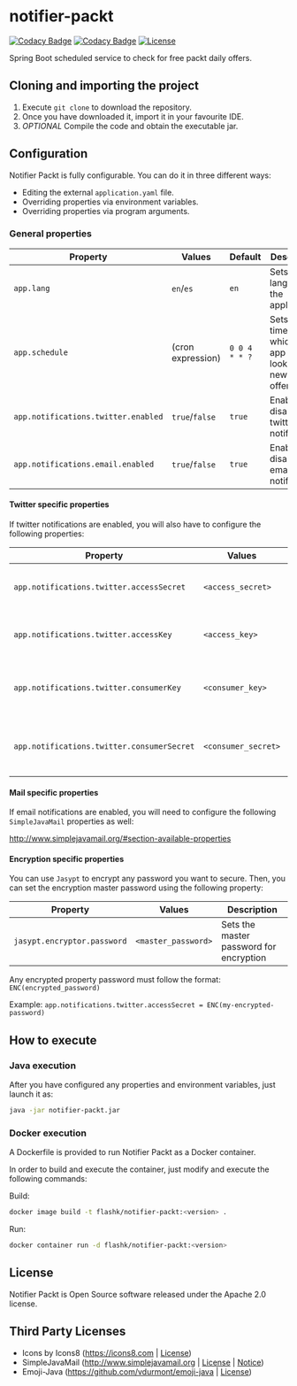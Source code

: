 # notifier-packt

[![Codacy Badge](https://api.codacy.com/project/badge/Grade/4f44adffbcc347e4a50774dd89084a41)](https://app.codacy.com/app/Flashky/notifier-packt?utm_source=github.com&utm_medium=referral&utm_content=Flashky/notifier-packt&utm_campaign=Badge_Grade_Dashboard)
[![Codacy Badge](https://api.codacy.com/project/badge/Coverage/08c6235b955540038929f66cccfb616e)](https://www.codacy.com/app/Flashky/notifier-packt?utm_source=github.com&utm_medium=referral&utm_content=Flashky/notifier-packt&utm_campaign=Badge_Coverage)
[![License](https://img.shields.io/badge/License-Apache%202.0-blue.svg)](https://opensource.org/licenses/Apache-2.0)

Spring Boot scheduled  service to check for free packt daily offers.

## Cloning and importing the project

  1. Execute `git clone` to download the repository.
  2. Once you have downloaded it, import it in your favourite IDE.
  3. *OPTIONAL* Compile the code and obtain the executable jar.

## Configuration
Notifier Packt is fully configurable. You can do it in three different ways:

  - Editing the external `application.yaml` file.
  - Overriding properties via environment variables.
  - Overriding properties via program arguments.

### General properties
| Property                            | Values            | Default        | Description                                                  |
|-------------------------------------|-------------------|----------------|--------------------------------------------------------------|
| `app.lang`                          | `en`/`es`         | `en`           | Sets the language of the application                         |
| `app.schedule`                      | (cron expression) | `0 0 4 * * ?`  | Sets the time on which the app will look for new free offers |
| `app.notifications.twitter.enabled` | `true`/`false `   | `true`         | Enables or disables the twitter notifications                |
| `app.notifications.email.enabled`   |  `true`/`false`   | `true`         | Enables or disables email notifications                      |

#### Twitter specific properties
If twitter notifications are enabled, you will also have to configure the following properties:

|  Property  | Values   | Description  |
|--------------------------------------------|----------------------|-----------------------------------------------|
| `app.notifications.twitter.accessSecret`   | `<access_secret>`    | Enables or disables the twitter notifications |
| `app.notifications.twitter.accessKey`      | `<access_key>`       | Enables or disables email notifications       |
| `app.notifications.twitter.consumerKey`    | `<consumer_key>`     | Sets the master password for encryption       |
| `app.notifications.twitter.consumerSecret` | `<consumer_secret>`  | Sets the master password for encryption       |

#### Mail specific properties
If email notifications are enabled, you will need to configure the following `SimpleJavaMail` properties as well:

<http://www.simplejavamail.org/#section-available-properties>

#### Encryption specific properties
You can use `Jasypt` to encrypt any password you want to secure. Then, you can set the encryption master password using the following property:

| Property                    | Values              | Description                             |
|-----------------------------|---------------------|-----------------------------------------|
| `jasypt.encryptor.password` | `<master_password>` | Sets the master password for encryption |

Any encrypted property password must follow the format: 
`ENC(encrypted_password)`

Example:
`app.notifications.twitter.accessSecret = ENC(my-encrypted-password)`

## How to execute

### Java execution
After you have configured any properties and environment variables, just launch it as:

```sh
java -jar notifier-packt.jar
```

### Docker execution
A Dockerfile is provided to run Notifier Packt as a Docker container.

In order to build and execute the container, just modify and execute the following commands:

Build:
```sh
docker image build -t flashk/notifier-packt:<version> .
```

Run:
```sh
docker container run -d flashk/notifier-packt:<version>
``` 
## License
Notifier Packt is Open Source software released under the Apache 2.0 license.

## Third Party Licenses
  - Icons by Icons8 (<https://icons8.com> | [License](https://icons8.com/license))
  - SimpleJavaMail (<http://www.simplejavamail.org> | [License](https://github.com/bbottema/simple-java-mail/blob/develop/LICENSE-2.0.txt) | [Notice](https://github.com/bbottema/simple-java-mail/blob/develop/NOTICE.txt))
  - Emoji-Java (<https://github.com/vdurmont/emoji-java> | [License](https://github.com/vdurmont/emoji-java/blob/master/LICENSE.md))
